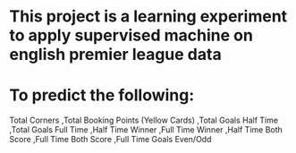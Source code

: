 # This project is a learning experiment to apply supervised machine on english premier league data
# To predict the following:

Total Corners
,Total Booking Points (Yellow Cards)
,Total Goals Half Time 
,Total Goals Full Time
,Half Time Winner
,Full Time Winner
,Half Time Both Score
,Full Time Both Score
,Full Time Goals Even/Odd